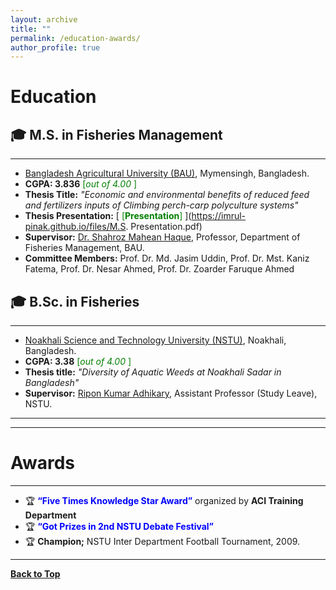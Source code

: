 ```yaml
---
layout: archive
title: ""
permalink: /education-awards/
author_profile: true
---
```


# Education

## 🎓 M.S. in Fisheries Management
--------------------------------

* [Bangladesh Agricultural University (BAU)](https://www.bau.edu.bd/), Mymensingh, Bangladesh.
* **CGPA: 3.836** <span style ="color:Green"> [*out of 4.00* ] </span>
* **Thesis Title:** *"Economic and environmental benefits of reduced feed and
fertilizers inputs of Climbing perch-carp polyculture systems"*
* **Thesis Presentation:** [<span style ="color:Green"> [**Presentation**] </span>](https://imrul-pinak.github.io/files/M.S. Presentation.pdf) 
* **Supervisor:** [Dr. Shahroz Mahean Haque](https://www.bau.edu.bd/profile/FM1008), Professor, Department of Fisheries Management, BAU.
* **Committee Members:** Prof. Dr. Md. Jasim Uddin, Prof. Dr. Mst. Kaniz Fatema, Prof. Dr. Nesar Ahmed, Prof.  Dr. Zoarder Faruque Ahmed


## 🎓 B.Sc. in Fisheries
-----------------------------------------------------------


* [Noakhali Science and Technology University (NSTU)](https://nstu.edu.bd/), Noakhali, Bangladesh.
* **CGPA: 3.38** <span style ="color:Green"> [*out of 4.00* ] </span>
* **Thesis title:** *"Diversity of Aquatic Weeds at Noakhali Sadar in Bangladesh"*
* **Supervisor:** [Ripon Kumar Adhikary](https://scholar.google.com/citations?user=0JyVo0EAAAAJ&hl=en), Assistant Professor (Study Leave), NSTU.


<!-- <a href="https://tafseer-nayeem.github.io/education-awards/"> <img src="https://tafseer-nayeem.github.io/images/educations.png" alt="Education"
	title="Education" width="500" height="50"> </a>
-->
------------------------------------------------------
------------------------------------------------------

# Awards
---------

* 🏆 <span style="color:Blue"> **“Five Times Knowledge Star Award”** </span> organized by **ACI Training Department**
* 🏆 <span style="color:Blue"> **“Got Prizes in 2nd NSTU Debate Festival”** </span> 
* 🏆  **Champion;** NSTU Inter Department Football Tournament, 2009. 


<!--

<a href="https://imrul-pinak.github.io/education-awards/"> <img src="https://tafseer-nayeem.github.io/images/awards.png" alt="Awards"
	title="Awards" width="550" height="30"> </a>
	
<a href="https://imrul-pinak.github.io/education-awards/"> <img src="https://tafseer-nayeem.github.io/images/edu.png" alt="Awards"
	title="Awards" width="550" height="30"> </a>
-->

--------------------------------------------

[**Back to Top**](#)

